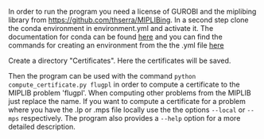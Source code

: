 In order to run the program you need a license of GUROBI and the miplibing library from
https://github.com/thserra/MIPLIBing.
In a second step clone the conda environment in environment.yml and activate it.
The documentation for conda can be found [here](https://docs.conda.io/en/latest/)
and you can find the commands for creating an environment from the the .yml file [here](https://docs.conda.io/projects/conda/en/latest/user-guide/tasks/manage-environments.html#create-env-from-file)

Create a directory "Certificates". Here the certificates will be saved.

Then the program can be used with the command
`python compute_certificate.py flugpl`
in order to compute a certificate to the MIPLIB problem 'flugpl'.
When computing other problems from the MIPLIB just replace the name.
If you want to compute a certificate for a problem where you have the .lp or .mps file locally use the the options `--local` or `--mps` respectively.
The program also provides a `--help` option for a more detailed description.

